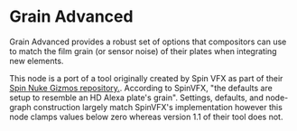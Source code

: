 # Grain Advanced

Grain Advanced provides a robust set of options that compositors can use to match the film grain (or sensor noise) of their plates when integrating new elements.

This node is a port of a tool originally created by Spin VFX as part of their [Spin Nuke Gizmos repository.](https://github.com/SpinVFX/spin_nuke_gizmos).  According to SpinVFX, "the defaults are setup to resemble an HD Alexa plate's grain".  Settings, defaults, and node-graph construction largely match SpinVFX's implementation however this node clamps values below zero whereas version 1.1 of their tool does not.